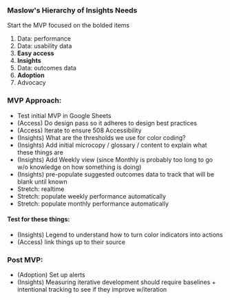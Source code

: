 ### Maslow's Hierarchy of Insights Needs

Start the MVP focused on the bolded items

1. Data: performance
2. Data: usability data
3. **Easy access**
4. **Insights**
5. Data: outcomes data
6. **Adoption**
7. Advocacy

### MVP Approach:

- Test initial MVP in Google Sheets
- (Access) Do design pass so it adheres to design best practices
- (Access) Iterate to ensure 508 Accessibility
- (Insights) What are the thresholds we use for color coding?
- (Insights) Add initial microcopy / glossary / content to explain what these things are
- (Insights) Add Weekly view (since Monthly is probably too long to go w/o knowledge on how something is doing)
- (Insights) pre-populate suggested outcomes data to track that will be blank until known
- Stretch: realtime
- Stretch: populate weekly performance automatically
- Stretch: populate monthly performance automatically

#### Test for these things:
- (Insights) Legend to understand how to turn color indicators into actions
- (Access) link things up to their source

### Post MVP:
- (Adoption) Set up alerts
- (Insights) Measuring iterative development should require baselines + intentional tracking to see if they improve w/iteration

